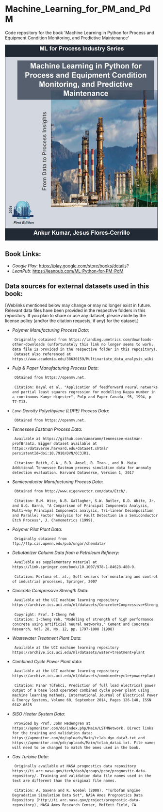 # Machine_Learning_for_PM_and_PdM

Code repository for the book 'Machine Learning in Python for Process and Equipment Condition Monitoring, and Predictive Maintenance'

![](/Images/Book3_CoverPage.JPG)


## Book Links:
- *Google Play*:  https://play.google.com/store/books/details?
- *LeanPub*:  https://leanpub.com/ML-Python-for-PM-PdM

## Data sources for external datasets used in this book:
[Weblinks mentioned below may change or may no longer exist in future. Relevant data files have been provided in the respective folders in this repository. If you plan to share or use any dataset, please abide by the license policy (and/or the citation requests, if any) for the dataset.]

- *Polymer Manufacturing Process Data*:  

       Originally obtained from https://landing.umetrics.com/downloads-other-downloads (unfortunately this link no longer seems to work; data file is provided in the respective folder in this repository). 
       Dataset also referenced at https://www.academia.edu/38630159/Multivariate_data_analysis_wiki
       
             
- *Pulp & Paper Manufacturing Process Data*:

       Obtained from https://openmv.net. 
       
       Citation: Dayal et al. "Application of feedforward neural networks and partial least squares regression for modelling Kappa number in a continuous Kamyr digester", Pulp and Paper Canada, 95, 1994, p T7-T13.
       
           
- *Low-Density Polyethylene (LDPE) Process Data*:

       Obtained from https://openmv.net.

           
- *Tennessee Eastman Process Data*: 

       Available at https://github.com/camaramm/tennessee-eastman-profBraatz. Bigger dataset available at https://dataverse.harvard.edu/dataset.xhtml?persistentId=doi:10.7910/DVN/6C3JR1. 
       
       Citation: Reith, C.A., B.D. Amsel, R. Tran., and B. Maia. Additional Tennessee Eastman process simulation data for anomaly detection evaluation. Harvard Dataverse, Version 1, 2017
       
- *Semiconductor Manufacturing Process Data*: 

       Obtained from http://www.eigenvector.com/data/Etch/. 
       
       Citation: B.M. Wise, N.B. Gallagher, S.W. Butler, D.D. White, Jr. and G.G. Barna, "A Comparison of Principal Components Analysis, Multi-way Principal Components analysis, Tri-linear Decomposition and Parallel Factor Analysis for Fault Detection in a Semiconductor Etch Process", J. Chemometrics (1999).
       
- *Polymer Pilot Plant Data*:

       Originally obtained from ftp://ftp.cis.upenn.edu/pub/ungar/chemdata/
  
- *Debutanizer Column Data from a Petroleum Refinery*:

       Available as supplementary material at https://link.springer.com/book/10.1007/978-1-84628-480-9. 
       
       Citation: Fortuna et. al., Soft sensors for monitoring and control of industrial processes, Springer, 2007
       
- *Concrete Compressive Strength Data*:

       Available at the UCI machine learning repository https://archive.ics.uci.edu/ml/datasets/Concrete+Compressive+Strength
       
       Copyright: Prof. I-Cheng Yeh
       Citation: I-Cheng Yeh, "Modeling of strength of high performance concrete using artificial neural networks," Cement and Concrete Research, Vol. 28, No. 12, pp. 1797-1808 (1998)

- *Wastewater Treatment Plant Data*:

       Available at the UCI machine learning repository https://archive.ics.uci.edu/ml/datasets/water+treatment+plant
       
- *Combined Cycle Power Plant data*:

       Available at the UCI machine learning repository https://archive.ics.uci.edu/ml/datasets/combined+cycle+power+plant
       
       Citation: Pınar Tüfekci, Prediction of full load electrical power output of a base load operated combined cycle power plant using machine learning methods, International Journal of Electrical Power & Energy Systems, Volume 60, September 2014, Pages 126-140, ISSN 0142-0615
       
- *SISO Heater System Data*:

       Provided by Prof. John Hedengren at https://apmonitor.com/do/index.php/Main/LSTMNetwork. Direct links for the training and validation data: https://apmonitor.com/do/uploads/Main/tclab_dyn_data3.txt and  https://apmonitor.com/pdc/uploads/Main/tclab_data4.txt. File names will need to be changed to match the ones used in the book. 
       
- *Gas Turbine Data*:

       Originally available at NASA prognostics data repository https://ti.arc.nasa.gov/tech/dash/groups/pcoe/prognostic-data-repository/. Training and validation data file names used in the text are different than the original file names. 
       
       Citation: A. Saxena and K. Goebel (2008). "Turbofan Engine Degradation Simulation Data Set", NASA Ames Prognostics Data Repository (http://ti.arc.nasa.gov/project/prognostic-data-repository), NASA Ames Research Center, Moffett Field, CA
